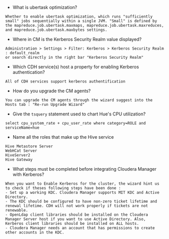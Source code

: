* What is ubertask optimization?
```
Whether to enable ubertask optimization, which runs "sufficiently small" jobs sequentially within a single JVM. "Small" is defined by the mapreduce.job.ubertask.maxmaps, mapreduce.job.ubertask.maxreduces, and mapreduce.job.ubertask.maxbytes settings.
```
* Where in CM is the Kerberos Security Realm value displayed?
```
Administration > Settings > Filter: Kerberos > Kerberos Security Realm : default_realm
or search directly in the right bar "Kerberos Security Realm"

```
* Which CDH service(s) host a property for enabling Kerberos authentication?
```
All of CDH services support kerberos authentification
```
* How do you upgrade the CM agents?
```
You can upgrade the CM agents through the wizard suggest into the Hosts tab : "Re-run Upgrade Wizard"
```
* Give the `tsquery` statement used to chart Hue's CPU utilization?
```
select cpu_system_rate + cpu_user_rate where category=ROLE and serviceName=hue
```
* Name all the roles that make up the Hive service
```
Hive Metastore Server
WebHCat Server
HiveServer2
Hive Gateway
```
* What steps must be completed before integrating Cloudera Manager with Kerberos?
```
When you want to Enable Kerberos for the cluster, the wizard hint us to check if theses following steps have been done :
- Set up a working KDC. Cloudera Manager supports MIT KDC and Active Directory.
- The KDC should be configured to have non-zero ticket lifetime and renewal lifetime. CDH will not work properly if tickets are not renewable.
- OpenLdap client libraries should be installed on the Cloudera Manager Server host if you want to use Active Directory. Also, Kerberos client libraries should be installed on ALL hosts.
- Cloudera Manager needs an account that has permissions to create other accounts in the KDC. 
```
